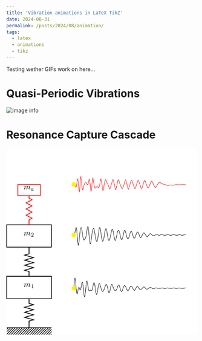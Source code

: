 ```yaml
---
title: 'Vibration animations in LaTeX TikZ'
date: 2024-08-31
permalink: /posts/2024/08/animation/
tags:
  - latex
  - animations
  - tikz
---
```


Testing wether GIFs work on here...

Quasi-Periodic Vibrations
======
![image info](/images/QP_2.gif)

Resonance Capture Cascade 
======
![image info](/images/RCC_NES.gif)